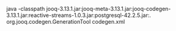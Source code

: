 java -classpath jooq-3.13.1.jar:jooq-meta-3.13.1.jar:jooq-codegen-3.13.1.jar:reactive-streams-1.0.3.jar:postgresql-42.2.5.jar:. org.jooq.codegen.GenerationTool codegen.xml 
